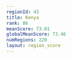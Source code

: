 ```yaml
---
regionId: 43
title: Kenya
rank: 86
meanScore: 73.01
globalMeanScore: 73.46
numRegions: 220
layout: region_score
---
```

